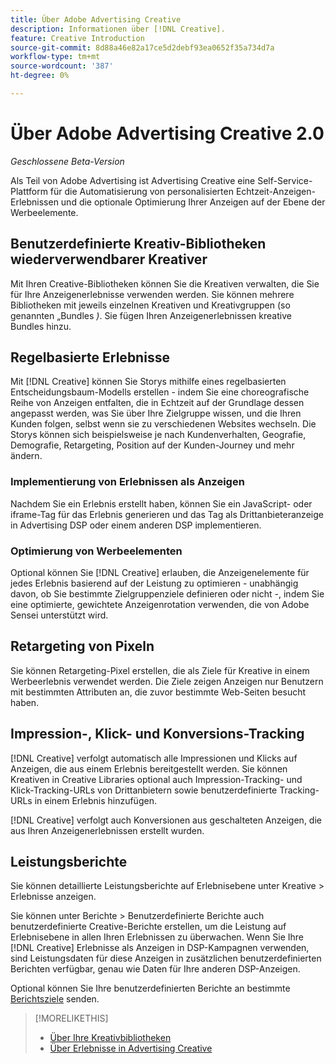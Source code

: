 ```yaml
---
title: Über Adobe Advertising Creative
description: Informationen über [!DNL Creative].
feature: Creative Introduction
source-git-commit: 8d88a46e82a17ce5d2debf93ea0652f35a734d7a
workflow-type: tm+mt
source-wordcount: '387'
ht-degree: 0%

---
```


# Über Adobe Advertising Creative 2.0

*Geschlossene Beta-Version*

<!-- verify all and rewrite to include new stuff -->

Als Teil von Adobe Advertising ist Advertising Creative eine Self-Service-Plattform für die Automatisierung von personalisierten Echtzeit-Anzeigen-Erlebnissen und die optionale Optimierung Ihrer Anzeigen auf der Ebene der Werbeelemente.

## Benutzerdefinierte Kreativ-Bibliotheken wiederverwendbarer Kreativer

Mit Ihren Creative-Bibliotheken können Sie die Kreativen verwalten, die Sie für Ihre Anzeigenerlebnisse verwenden werden. Sie können mehrere Bibliotheken mit jeweils einzelnen Kreativen und Kreativgruppen (so genannten „Bundles *)*. Sie fügen Ihren Anzeigenerlebnissen kreative Bundles hinzu.

## Regelbasierte Erlebnisse

Mit [!DNL Creative] können Sie Storys mithilfe eines regelbasierten Entscheidungsbaum-Modells erstellen - indem Sie eine choreografische Reihe von Anzeigen entfalten, die in Echtzeit auf der Grundlage dessen angepasst werden, was Sie über Ihre Zielgruppe wissen, und die Ihren Kunden folgen, selbst wenn sie zu verschiedenen Websites wechseln<!-- verify if that's true without Adobe CDP -->. Die Storys können sich beispielsweise je nach Kundenverhalten, Geografie, Demografie, Retargeting, Position auf der Kunden-Journey und mehr ändern.

### Implementierung von Erlebnissen als Anzeigen

Nachdem Sie ein Erlebnis erstellt haben, können Sie ein JavaScript- oder iframe-Tag für das Erlebnis generieren und das Tag als Drittanbieteranzeige in Advertising DSP oder einem anderen DSP implementieren.<!-- Add any more info about integration with DSP? -->

<!-- Maybe add a subsection "Audience targeting options" with info about types of creative-level REtargeting and placement-level targeting within your DSP.  Need to clarify if any placement-level targeting might contradict/override creative-level targeting, or if they're completely different.

Advertiser should be able to target all segments which are available in DSP for targeting
-->

### Optimierung von Werbeelementen

Optional können Sie [!DNL Creative] erlauben, die Anzeigenelemente für jedes Erlebnis basierend auf der Leistung zu optimieren - unabhängig davon, ob Sie bestimmte Zielgruppenziele definieren oder nicht -, indem Sie eine optimierte, gewichtete Anzeigenrotation verwenden, die von Adobe Sensei unterstützt wird.

## Retargeting von Pixeln

Sie können Retargeting-Pixel erstellen, die als Ziele für Kreative in einem Werbeerlebnis verwendet werden. Die Ziele zeigen Anzeigen nur Benutzern mit bestimmten Attributen an, die zuvor bestimmte Web-Seiten besucht haben.

## Impression-, Klick- und Konversions-Tracking

[!DNL Creative] verfolgt automatisch alle Impressionen und Klicks auf Anzeigen, die aus einem Erlebnis bereitgestellt werden. Sie können Kreativen in Creative Libraries optional auch Impression-Tracking- und Klick-Tracking-URLs von Drittanbietern sowie benutzerdefinierte Tracking-URLs in einem Erlebnis hinzufügen.

[!DNL Creative] verfolgt auch Konversionen aus geschalteten Anzeigen, die aus Ihren Anzeigenerlebnissen erstellt wurden.<!-- Verify wording; anything important to add here? We do track them for all users, right? Or is it optoinal?  -->

<!--
 [Don't need to mention] When an ad is served, the DSP that buys the ad first tracks the impression, and then passes the impression information to [!DNL Creative]. [!DNL Creative] first tracks a click on an ad, and it then passes the click information
to the DSP.
-->

## Leistungsberichte

Sie können detaillierte Leistungsberichte auf Erlebnisebene unter Kreative > Erlebnisse anzeigen.

Sie können unter Berichte > Benutzerdefinierte Berichte auch benutzerdefinierte Creative-Berichte erstellen, um die Leistung auf Erlebnisebene in allen Ihren Erlebnissen zu überwachen. Wenn Sie Ihre [!DNL Creative] Erlebnisse als Anzeigen in DSP-Kampagnen verwenden, sind Leistungsdaten für diese Anzeigen in zusätzlichen benutzerdefinierten Berichten verfügbar, genau wie Daten für Ihre anderen DSP-Anzeigen. <!-- Verify that [!DNL Creative] users have access to ALL other reports, and if I can completely duplicate the report help for both help sets. -->

Optional können Sie Ihre benutzerdefinierten Berichte an bestimmte [Berichtsziele](/help/dsp/reports/report-destinations/report-destination-about.md) senden.

<!--
>* [Overview of implementing Adobe Advertising Creative](/help/creative/introduction/implementation-overview.md)
>* [How the user interface is organized](/help/creative/introduction/ui.md)
-->

>[!MORELIKETHIS]
>
>* [Über Ihre Kreativbibliotheken](/help/creative/creative-libraries/creative-libraries-about.md)
>* [Über Erlebnisse in Advertising Creative](/help/creative/experiences/experience-about.md)
